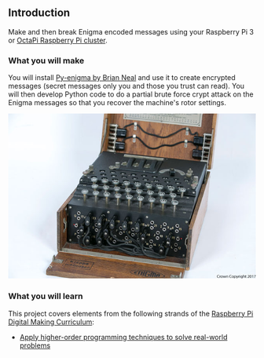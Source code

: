 ## Introduction

Make and then break Enigma encoded messages using your Raspberry Pi 3 or [OctaPi Raspberry Pi cluster](http://projects.raspberrypi.org/en/projects/rpi-python-build-an-octapi).

### What you will make

You will install [Py-enigma by Brian Neal](http://py-enigma.readthedocs.org/) and use it to create encrypted messages (secret messages only you and those you trust can read). You will then develop Python code to do a partial brute force crypt attack on the Enigma messages so that you recover the machine's rotor settings.  

 ![A GCHQ owned Enigma machine captured at the end of WWII](images/7X5A0933.jpg)


### What you will learn

This project covers elements from the following strands of the [Raspberry Pi Digital Making Curriculum](http://rpf.io/curriculum):

+ [Apply higher-order programming techniques to solve real-world problems](https://curriculum.raspberrypi.org/programming/maker/)
